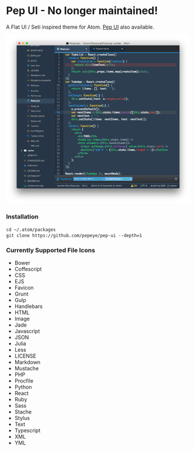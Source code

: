# Pep UI - No longer maintained!

A Flat UI / Seti inspired theme for Atom. [Pep UI](https://github.com/Pepeye/pep-syntax) also available.

![Screenshot](https://raw.githubusercontent.com/Pepeye/pep-ui/master/screenshot.png)

### Installation

```
cd ~/.atom/packages
git clone https://github.com/pepeye/pep-ui --depth=1
```


### Currently Supported File Icons
* Bower
* Coffescript
* CSS
* EJS
* Favicon
* Grunt
* Gulp
* Handlebars
* HTML
* Image
* Jade
* Javascript
* JSON
* Julia
* Less
* LICENSE
* Markdown
* Mustache
* PHP
* Procfile
* Python
* React
* Ruby
* Sass
* Stache
* Stylus
* Text
* Typescript
* XML
* YML
